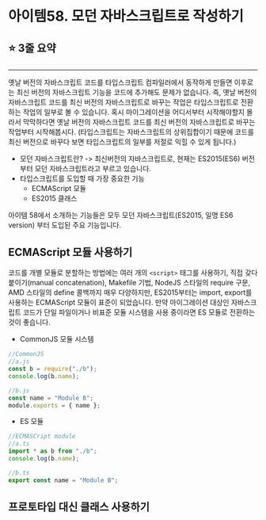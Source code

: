 # **아이템58. 모던 자바스크립트로 작성하기**

## ⭐️ 3줄 요약

###

<hr/>

옛날 버전의 자바스크립트 코드를 타입스크립트 컴파일러에서 동작하게 만들면 이후로는 최신 버전의 자바스크립트 기능을 코드에 추가해도 문제가 없습니다. 즉, 옛날 버전의 자바스크립트 코드를 최신 버전의 자바스크립트로 바꾸는 작업은 타입스크립트로 전환하는 작업의 일부로 볼 수 있습니다. 혹시 마이그레이션을 어디서부터 시작해야할지 몰라서 막막하다면 옛날 버전의 자바스크립트 코드를 최신 버전의 자바스크립트로 바꾸는 작업부터 시작해봅시다. (타입스크립트는 자바스크립트의 상위집합이기 때문에 코드를 최신 버전으로 바꾸다 보면 타입스크립트의 일부를 저절로 익힐 수 있게 됩니다.)

- 모던 자바스크립트란? -> 최신버전의 자바스크립트로, 현재는 ES2015(ES6) 버전부터 모던 자바스크립트라고 부르고 있습니다.
- 타입스크립트를 도입할 때 가장 중요한 기능
  - ECMAScript 모듈
  - ES2015 클래스

아이템 58에서 소개하는 기능들은 모두 모던 자바스크립트(ES2015, 일명 ES6 version) 부터 도입된 주요 기능입니다.

## ECMAScript 모듈 사용하기

코드를 개별 모듈로 분할하는 방법에는 여러 개의 `<script>` 태그를 사용하기, 직접 갖다 붙이기(manual concatenation), Makefile 기법, NodeJS 스타일의 require 구문, AMD 스타일의 define 콜백까지 매우 다양하지만, ES2015부터는 import, export를 사용하는 ECMAScript 모듈이 표준이 되었습니다. 만약 마이그레이션 대상인 자바스크립트 코드가 단일 파일이거나 비표준 모듈 시스템을 사용 중이라면 ES 모듈로 전환하는 것이 좋습니다.

- CommonJS 모듈 시스템

```js
//CommonJS
//a.js
const b = require("./b");
console.log(b.name);

//b.js
const name = "Module B";
module.exports = { name };
```

- ES 모듈

```js
//ECMASCript module
//a.ts
import * as b from "./b";
console.log(b.name);

//b.ts
export const name = "Module B";
```

## 프로토타입 대신 클래스 사용하기
